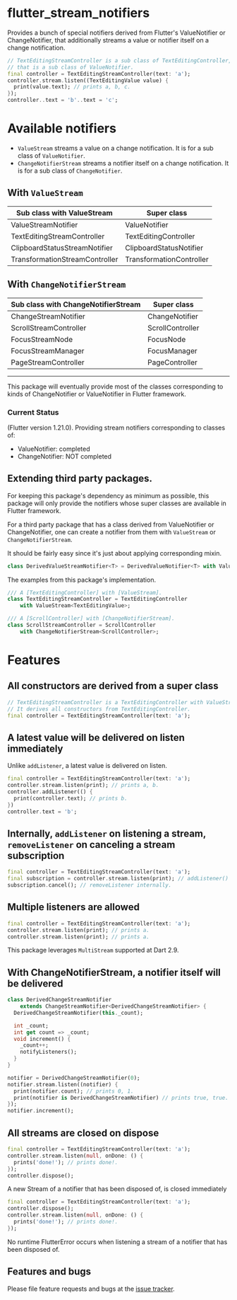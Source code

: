 # flutter_stream_notifiers

Provides a bunch of special notifiers derived from Flutter's ValueNotifier or ChangeNotifier, that additionally streams a value or notifier itself on a change notification.

```dart
// TextEditingStreamController is a sub class of TextEditingController,
// that is a sub class of ValueNotifier.
final controller = TextEditingStreamController(text: 'a');
controller.stream.listen((TextEditingValue value) {
  print(value.text); // prints a, b, c.
});
controller..text = 'b'..text = 'c';
```

# Available notifiers

- `ValueStream` streams a value on a change notification. It is for a sub class of `ValueNotifier`.
- `ChangeNotifierStream` streams a notifier itself on a change notification. It is for a sub class of `ChangeNotifier`.

## With `ValueStream`

| Sub class with ValueStream     | Super class              |
| ------------------------------ | ------------------------ |
| ValueStreamNotifier            | ValueNotifier            |
| TextEditingStreamController    | TextEditingController    |
| ClipboardStatusStreamNotifier  | ClipboardStatusNotifier  |
| TransformationStreamController | TransformationController |

## With `ChangeNotifierStream`

| Sub class with ChangeNotifierStream | Super class      |
| ----------------------------------- | ---------------- |
| ChangeStreamNotifier                | ChangeNotifier   |
| ScrollStreamController              | ScrollController |
| FocusStreamNode                     | FocusNode        |
| FocusStreamManager                  | FocusManager     |
| PageStreamController                | PageController   |

---

This package will eventually provide most of the classes corresponding to kinds of ChangeNotifier or ValueNotifier in Flutter framework.

### Current Status

(Flutter version 1.21.0).
Providing stream notifiers corresponding to classes of:

- ValueNotifier: completed
- ChangeNotifier: NOT completed

## Extending third party packages.

For keeping this package's dependency as minimum as possible, this package will only provide the notifiers whose super classes are available in Flutter framework.

For a third party package that has a class derived from ValueNotifier or ChangeNotifier, one can create a notifier from them with `ValueStream` or `ChangeNotifierStream`.

It should be fairly easy since it's just about applying corresponding mixin.

```dart
class DerivedValueStreamNotifier<T> = DerivedValueNotifier<T> with ValueStream<T>;
```

The examples from this package's implementation.

```dart
/// A [TextEditingController] with [ValueStream].
class TextEditingStreamController = TextEditingController
    with ValueStream<TextEditingValue>;
```

```dart
/// A [ScrollController] with [ChangeNotifierStream].
class ScrollStreamController = ScrollController
    with ChangeNotifierStream<ScrollController>;
```

# Features

## All constructors are derived from a super class

```dart
// TextEditingStreamController is a TextEditingController with ValueStream mixin.
// It derives all constructors from TextEditingController.
final controller = TextEditingStreamController(text: 'a');
```

## A latest value will be delivered on listen immediately

Unlike `addListener`, a latest value is delivered on listen.

```dart
final controller = TextEditingStreamController(text: 'a');
controller.stream.listen(print); // prints a, b.
controller.addListener(() {
  print(controller.text); // prints b.
})
controller.text = 'b';
```

## Internally, `addListener` on listening a stream, `removeListener` on canceling a stream subscription

```dart
final controller = TextEditingStreamController(text: 'a');
final subscription = controller.stream.listen(print); // addListener() internally.
subscription.cancel(); // removeListener internally.
```

## Multiple listeners are allowed

```dart
final controller = TextEditingStreamController(text: 'a');
controller.stream.listen(print); // prints a.
controller.stream.listen(print); // prints a.
```

This package leverages `MultiStream` supported at Dart 2.9.

## With ChangeNotifierStream, a notifier itself will be delivered

```dart
class DerivedChangeStreamNotifier
    extends ChangeStreamNotifier<DerivedChangeStreamNotifier> {
  DerivedChangeStreamNotifier(this._count);

  int _count;
  int get count => _count;
  void increment() {
    _count++;
    notifyListeners();
  }
}

notifier = DerivedChangeStreamNotifier(0);
notifier.stream.listen((notifier) {
  print(notifier.count); // prints 0, 1.
  print(notifier is DerivedChangeStreamNotifier) // prints true, true.
}); 
notifier.increment();
```

## All streams are closed on dispose

```dart
final controller = TextEditingStreamController(text: 'a');
controller.stream.listen(null, onDone: () {
  prints('done!'); // prints done!.
});
controller.dispose();
```

A new Stream of a notifier that has been disposed of, is closed immediately

```dart
final controller = TextEditingStreamController(text: 'a');
controller.dispose();
controller.stream.listen(null, onDone: () {
  prints('done!'); // prints done!.
});
```

No runtime FlutterError occurs when listening a stream of a notifier that has been disposed of.

## Features and bugs

Please file feature requests and bugs at the [issue tracker](https://github.com/polyflection/flutter_stream_notifiers/issues).
